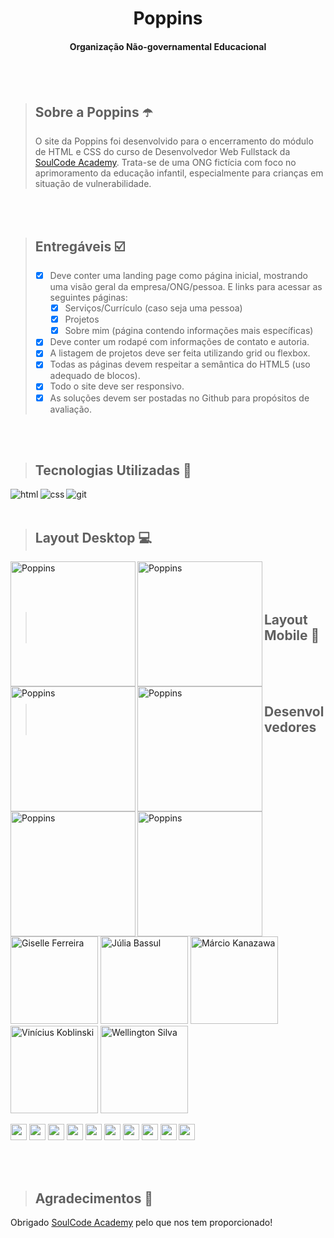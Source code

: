 
<h1 align="center">Poppins</h1>
<h4 align="center">Organização Não-governamental Educacional</h4>

<br>
<br>

> ## Sobre a Poppins ☂️
> O site da Poppins foi desenvolvido para o encerramento do módulo de HTML e CSS do curso de Desenvolvedor Web Fullstack da [SoulCode Academy](https://soulcodeacademy.org/).
Trata-se de uma ONG fictícia com foco no aprimoramento da educação infantil, especialmente para crianças em situação de vulnerabilidade.

<br>
<br>

> ## Entregáveis ☑️
> - [x] Deve conter uma landing page como página inicial, mostrando uma visão geral da empresa/ONG/pessoa. E links para acessar as seguintes páginas:
>    - [x] Serviços/Currículo (caso seja uma pessoa)
>    - [x] Projetos
>    - [x] Sobre mim (página contendo informações mais específicas)
> - [x] Deve conter um rodapé com informações de contato e autoria.
> - [x] A listagem de projetos deve ser feita utilizando grid ou flexbox.
> - [x] Todas as páginas devem respeitar a semântica do HTML5 (uso adequado de blocos).
> - [x] Todo o site deve ser responsivo.
> - [x] As soluções devem ser postadas no Github para propósitos de avaliação.

<br>
<br>

> ## Tecnologias Utilizadas 🧰

<img align="left" alt="html" src="https://img.shields.io/badge/HTML5-E34F26?style=for-the-badge&logo=html5&logoColor=white" />
<img align="left" align="left" alt="css" src="https://img.shields.io/badge/CSS3-1572B6?style=for-the-badge&logo=css3&logoColor=white" />
<img align="left" align="left" alt="git" src="https://img.shields.io/badge/Git-F05032?style=for-the-badge&logo=git&logoColor=white" />

<br /><br />  

> ## Layout Desktop 💻

<img align="left" alt="Poppins" src="" width="200px" />
<img align="left" alt="Poppins" src="" width="200px" />
<img align="left" alt="Poppins" src="" width="200px" />

<br>
<br>
<br>

> ## Layout Mobile 📱
> 
<img align="left" alt="Poppins" src="" width="200px" />
<img align="left" alt="Poppins" src="" width="200px" />
<img align="left" alt="Poppins" src="" width="200px" />

<br>
<br>
<br>

> ## Desenvolvedores

<p align="left">
<img src="https://i.postimg.cc/k5zggg1M/giselle-ferreira.png" width="140" title="Giselle Ferreira"/>
<img src="https://i.postimg.cc/qBX49wTv/julia-bassul.jpg" width="140" title="Júlia Bassul"/>
<img src="https://i.postimg.cc/65MwQQTs/marcio-kanazawa.jpg" width="140" title="Márcio Kanazawa"/>
<img src="https://i.postimg.cc/rm22H0Z4/vinicius-koblinski.jpg" width="140" title="Vinícius Koblinski"/>
<img src="https://i.postimg.cc/c1mGDJRK/wellington-silva.jpg" width="140" title="Wellington Silva"/>
</p>  

<p align="left">
<a href="https://github.com/giselle-ferreira" ><img src="https://img.shields.io/badge/-Github-lightgrey" height="26" ></a>
<a href="https://www.linkedin.com/in/giselleferreiras/" ><img src="https://img.shields.io/badge/-Linkedin-blue" height="26" ></a> 
<a href="https://github.com/giselle-ferreira" ><img src="https://img.shields.io/badge/-Github-lightgrey" height="26" ></a>
<a href="https://www.linkedin.com/in/giselleferreiras/" ><img src="https://img.shields.io/badge/-Linkedin-blue" height="26" ></a>
<a href="https://github.com/giselle-ferreira" ><img src="https://img.shields.io/badge/-Github-lightgrey" height="26" ></a> 
<a href="https://www.linkedin.com/in/giselleferreiras/" ><img src="https://img.shields.io/badge/-Linkedin-blue" height="26" ></a>
<a href="https://github.com/giselle-ferreira" ><img src="https://img.shields.io/badge/-Github-lightgrey" height="26" ></a>
<a href="https://www.linkedin.com/in/giselleferreiras/" ><img src="https://img.shields.io/badge/-Linkedin-blue" height="26" ></a> 
<a align="left" href="https://github.com/giselle-ferreira" ><img src="https://img.shields.io/badge/-Github-lightgrey" height="26" ></a>
<a align="left" href="https://www.linkedin.com/in/giselleferreiras/" ><img src="https://img.shields.io/badge/-Linkedin-blue" height="26" ></a>
</p>

<br />
<br />

> ## Agradecimentos 💙

Obrigado [SoulCode Academy](https://soulcodeacademy.org) pelo que nos tem proporcionado!





